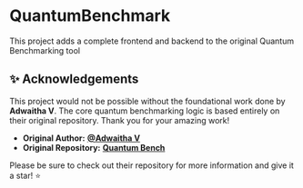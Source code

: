 # QuantumBenchmark

This project adds a complete frontend and backend to the original Quantum Benchmarking tool 

## ✨ Acknowledgements 
This project would not be possible without the foundational work done by **Adwaitha V**. The core quantum benchmarking logic is based entirely on their original repository. Thank you for your amazing work! 

* **Original Author:** **[@Adwaitha V](https://github.com/AdwaithaV)** 
* **Original Repository:** **[Quantum Bench](https://github.com/AdwaithaV/Quantum-Bench)** 

Please be sure to check out their repository for more information and give it a star! ⭐

